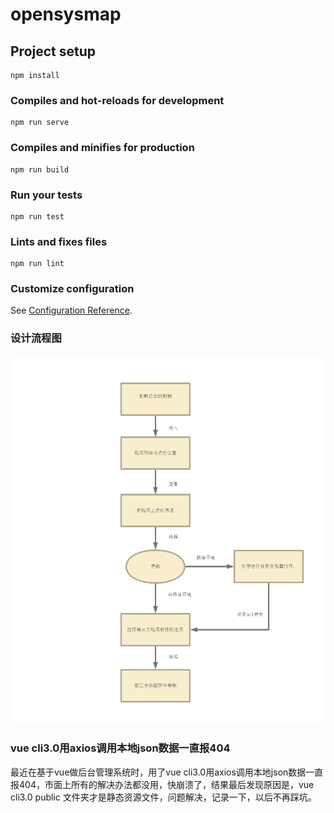 # opensysmap

## Project setup
```
npm install
```

### Compiles and hot-reloads for development
```
npm run serve
```

### Compiles and minifies for production
```
npm run build
```

### Run your tests
```
npm run test
```

### Lints and fixes files
```
npm run lint
```

### Customize configuration
See [Configuration Reference](https://cli.vuejs.org/config/).

### 设计流程图
![Image text](./static/调起第三方地图.jpg)

###  vue cli3.0用axios调用本地json数据一直报404
最近在基于vue做后台管理系统时，用了vue cli3.0用axios调用本地json数据一直报404，市面上所有的解决办法都没用，快崩溃了，结果最后发现原因是，vue cli3.0 public 文件夹才是静态资源文件，问题解决，记录一下，以后不再踩坑。
